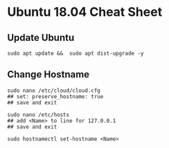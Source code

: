 # Ubuntu 18.04 Cheat Sheet

## Update Ubuntu
```
sudo apt update &&  sudo apt dist-upgrade -y
```
## Change Hostname
```
sudo nano /etc/cloud/cloud.cfg
## set: preserve_hostname: true
## save and exit

sudo nano /etc/hosts
## add <Name> to line for 127.0.0.1
## save and exit

sudo hostnamectl set-hostname <Name>
```

